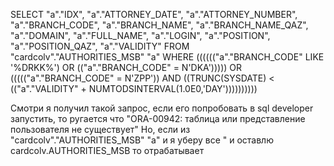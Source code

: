 SELECT "a"."IDX", "a"."ATTORNEY_DATE", "a"."ATTORNEY_NUMBER", "a"."BRANCH_CODE", "a"."BRANCH_NAME", "a"."BRANCH_NAME_QAZ", "a"."DOMAIN", "a"."FULL_NAME", "a"."LOGIN", "a"."POSITION", "a"."POSITION_QAZ", "a"."VALIDITY"
FROM "cardcolv"."AUTHORITIES_MSB" "a"
WHERE (((((("a"."BRANCH_CODE" LIKE '%DRKK%') OR (("a"."BRANCH_CODE" = N'DKA'))))) OR 
((((("a"."BRANCH_CODE" = N'ZPP')) AND ((TRUNC(SYSDATE) < (("a"."VALIDITY" + NUMTODSINTERVAL(1.0E0,'DAY'))))))))))

Смотри я получил такой запрос, если его попробовать в sql developer запустить, то ругается что "ORA-00942: таблица или представление пользователя не существует" 
Но, если из "cardcolv"."AUTHORITIES_MSB" "a"  и я уберу все " и оставлю cardcolv.AUTHORITIES_MSB то отрабатывает
